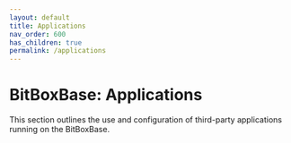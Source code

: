 ```yaml
---
layout: default
title: Applications
nav_order: 600
has_children: true
permalink: /applications
---
```

# BitBoxBase: Applications

This section outlines the use and configuration of third-party applications running on the BitBoxBase.
